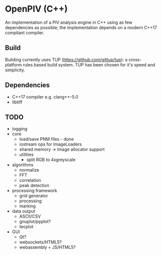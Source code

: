 OpenPIV (C++)
=============

An implementation of a PIV analysis engine in C++ using as few dependencies as possible;
the implementation depends on a modern C++17 compliant compiler.

Build
-----

Building currently uses TUP (https://github.com/gittup/tup): a cross-platform rules
based build system. TUP has been chosen for it's speed and simplicity.

Dependencies
------------

* C++17 compiler e.g. clang++-5.0
* libtiff


TODO
----

* logging
* core
  * load/save PNM files - done
  * iostream ops for ImageLoaders
  * shared memory -> Image allocator support
  * utilities
    * split RGB to 4xgreyscale
* algorithms
  * normalize
  * FFT
  * correlation
  * peak detection
* processing framework
  * grid generator
  * processing
  * marking
* data output
  * ASCII/CSV
  * gnuplot/pyplot?
  * tecplot
* GUI
  * Qt?
  * websockets/HTML5?
  * webassembly + JS/HTML5?
